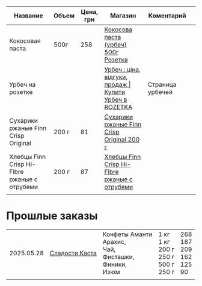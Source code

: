 
| Название                                      | Объем | Цена, грн | Магазин                                                                                                                                      | Коментарий       |     |
| --------------------------------------------- | ----- | --------- | -------------------------------------------------------------------------------------------------------------------------------------------- | ---------------- | --- |
| Кокосовая паста                               | 500г  | 258       | [Кокосова паста (урбеч) 500г Розетка](https://rozetka.com.ua/ua/389955504/p389955504/)                                                       |                  |     |
| Урбеч на розетке                              |       |           | [Урбеч : ціна, відгуки, продаж \| Купити Урбеч в ROZETKA](https://rozetka.com.ua/ua/section/urbech/)                                         | Страница урбечей |     |
| Сухарики ржаные Finn Crisp Original           | 200 г | 81        | [Сухарики ржаные Finn Crisp Original 200 г ](https://maudau.com.ua/ru/product/khlibtsi-zhytni-finn-crisp-original-taste-200-h-28295)         |                  |     |
| Хлебцы Finn Crisp Hi-Fibre  ржаные с отрубями | 200 г | 87        | [Хлебцы Finn Crisp Hi-Fibre ржаные с отрубями ](https://maudau.com.ua/ru/product/khlibtsi-finn-crisp-hi-fibre-z-vysivkamy-zhytni-200-h-5655) |                  |     |
|                                               |       |           |                                                                                                                                              |                  |     |
# Прошлые заказы

|            |                                                          |                                                                     |                                                  |                                       |
| ---------- | -------------------------------------------------------- | ------------------------------------------------------------------- | ------------------------------------------------ | ------------------------------------- |
| 2025.05.28 | [Сладости Каста](https://kasta.ua/uk/me/orders/S578M8X/) | Конфеты Аманти<br>Арахис, <br>Чай,<br>Фисташки, <br>Финики,<br>Изюм | 1 кг<br>1 кг<br>200 г<br>250 г<br>500 г<br>250 г | 268<br>187<br>209<br>162<br>125<br>90 |
|            |                                                          |                                                                     |                                                  |                                       |
